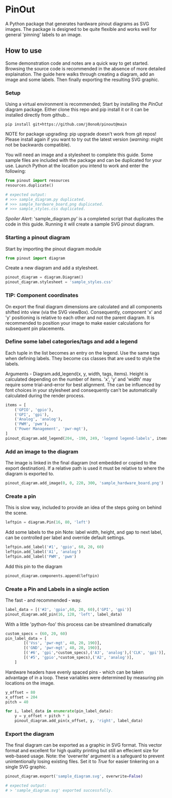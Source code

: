 # PinOut

A Python package that generates hardware pinout diagrams as SVG images. The package is designed to be quite flexible and works well for general 'pinning' labels to an image.

## How to use
Some demonstration code and notes are a quick way to get started. Browsing the source code is recommended in the absence of more detailed explaination. The guide here walks through creating a diagram, add an image and some labels. Then finally exporting the resulting SVG graphic. 

### Setup

Using a virtual environment is recommended; Start by installing the *PinOut* diagram package. Either clone this repo and pip install it or it can be installed directly from github...
```
pip install git+https://github.com/j0ono0/pinout@main
```
NOTE for package upgrading: pip upgrade doesn't work from git repos! Please install again if you want to try out the latest version (*warning*: might not be backwards compatible).

You will need an image and a stylesheet to complete this guide. Some sample files are included with the package and can be duplicated for your use. Launch Python at the location you intend to work and enter the following:
```python
from pinout import resources
resources.duplicate()

# expected output:
# >>> sample_diagram.py duplicated.
# >>> sample_hardware_board.png duplicated.
# >>> sample_styles.css duplicated.
```
*Spoiler Alert*: 'sample_diagram.py' is a completed script that duplicates the code in this guide. Running it will create a sample SVG pinout diagram.

### Starting a pinout diagram

Start by importing the pinout diagram module
```python
from pinout import diagram
```

Create a new diagram and add a stylesheet.

```python
pinout_diagram = diagram.Diagram()
pinout_diagram.stylesheet = 'sample_styles.css'
```
### TIP: Component coordinates
On export the final diagram dimensions are calculated and all components shifted into view (via the SVG viewBox). Consequently, component 'x' and 'y' positioning is relative to each other and not the parent diagram. It is recommended to position your image to make easier calculations for subsequent pin placements.

### Define some label categories/tags and add a legend
Each tuple in the list becomes an entry on the legend. Use the same tags when defining labels. They become css classes that are used to style the labels.

Arguments - Diagram.add_legend(x, y, width, tags, items). Height is calculated depending on the number of items. 'x', 'y' and 'width' may require some trial-and-error for best alignment. The can be influenced by font choices in your stylesheet and consequently can't be automatically calculated during the render process.  
```python
items = [
    ('GPIO', 'gpio'),
    ('GPI', 'gpi'),
    ('Analog', 'analog'),
    ('PWM', 'pwm'),
    ('Power Management', 'pwr-mgt'),
]
pinout_diagram.add_legend(204, -190, 249, 'legend legend-labels', items)
```

### Add an image to the diagram
The image is linked in the final diagram (not embedded or copied to the export destination). If a relative path is used it must be relative to where the diagram is exported to.
```python
pinout_diagram.add_image(0, 0, 220, 300, 'sample_hardware_board.png')
```

### Create a pin 

This is slow way, included to provide an idea of the steps going on behind the scene.
```python
leftpin = diagram.Pin(16, 80, 'left')
```
Add some labels to the pin
Note: label width, height, and gap to next label, can be 
controlled per label and override default settings.
```python
leftpin.add_label('#1', 'gpio', 60, 20, 60)
leftpin.add_label('A1', 'analog')
leftpin.add_label('PWM', 'pwm')
```

Add this pin to the diagram
```python
pinout_diagram.components.append(leftpin)
```

### Create a Pin and Labels in a single action

The fast - and recommended - way.
```python
label_data = [('#2', 'gpio',60, 20, 60),('GPI', 'gpi')]  
pinout_diagram.add_pin(16, 120, 'left', label_data)
```

With a little 'python-foo' this process can be streamlined dramatically
```python
custom_specs = (60, 20, 60) 
pin_label_data = [
        [('Vss', 'pwr-mgt', 40, 20, 190)], 
        [('GND', 'pwr-mgt', 40, 20, 190)], 
        [('#6', 'gpi',*custom_specs),('A3', 'analog'),('CLK', 'gpi')], 
        [('#5', 'gpio',*custom_specs),('A2', 'analog')], 
    ]
```

Hardware headers have evenly spaced pins - which can be taken advantage of in a loop. These variables were determined by 
measuring pin locations on the image.
```python
y_offset = 80
x_offset = 204
pitch = 40

for i, label_data in enumerate(pin_label_data):
    y = y_offset + pitch * i
    pinout_diagram.add_pin(x_offset, y, 'right', label_data)
```

### Export the diagram
The final diagram can be exported as a graphic in SVG format. This vector format and excellent for high quality printing but still an effecient size for web-based usage. Note: the 'overwrite' argument is a safeguard to prevent unintentionally losing existing files. Set it to *True* for easier tinkering on a single SVG graphic.
```python
pinout_diagram.export('sample_diagram.svg', overwrite=False)

# expected output:
# > 'sample_diagram.svg' exported successfully.
```
